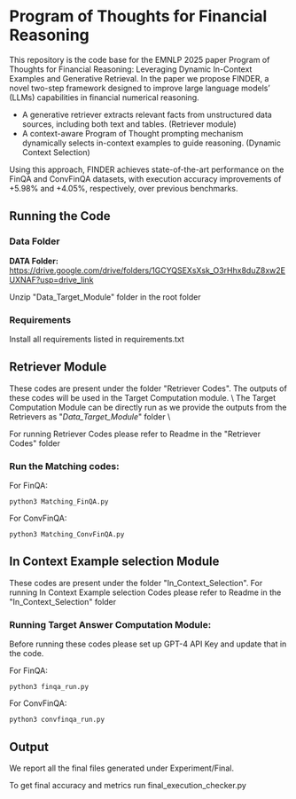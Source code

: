 # Program of Thoughts for Financial Reasoning
This repository is the code base for the EMNLP 2025 paper Program of Thoughts for Financial Reasoning: Leveraging Dynamic In-Context Examples and Generative Retrieval. In the paper we propose FINDER, a novel two-step framework designed to improve large language models’ (LLMs) capabilities in financial numerical reasoning.
- A generative retriever extracts relevant facts from unstructured data sources, including both text and tables. (Retriever module)
- A context-aware Program of Thought prompting mechanism dynamically selects in-context examples to guide reasoning. (Dynamic Context Selection)

Using this approach, FINDER achieves state-of-the-art performance on the FinQA and ConvFinQA datasets, with execution accuracy improvements of +5.98% and +4.05%, respectively, over previous benchmarks.

## Running the Code
### Data Folder

**DATA Folder:** https://drive.google.com/drive/folders/1GCYQSEXsXsk_O3rHhx8duZ8xw2EUXNAF?usp=drive_link

Unzip "Data_Target_Module" folder in the root folder


### Requirements

Install all requirements listed in requirements.txt


## Retriever Module

These codes are present under the folder "Retriever Codes". The outputs of these codes will be used in the Target Computation module. \\ 
The Target Computation Module can be directly run as we provide the outputs from the Retrievers as "_Data_Target_Module_" folder \\

For running Retriever Codes please refer to Readme in the "Retriever Codes" folder

### Run the Matching codes:

For FinQA: 
```
python3 Matching_FinQA.py
```

For ConvFinQA: 
```
python3 Matching_ConvFinQA.py

```
## In Context Example selection Module

These codes are present under the folder "In_Context_Selection".
For running In Context Example selection Codes please refer to Readme in the "In_Context_Selection" folder

### Running Target Answer Computation Module:

Before running these codes please set up GPT-4 API Key and update that in the code.

For FinQA: 
```
python3 finqa_run.py
```

For ConvFinQA: 
```
python3 convfinqa_run.py
```

## Output

We report all the final files generated under Experiment/Final.

To get final accuracy and metrics run final_execution_checker.py
